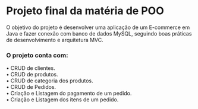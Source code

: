 # Projeto final da matéria de POO

O objetivo do projeto é desenvolver uma aplicação de um E-commerce em Java e fazer conexão com banco de dados MySQL, seguindo boas práticas de desenvolvimento e arquitetura MVC.

### O projeto conta com:
• CRUD de clientes. <br>
• CRUD de produtos. <br>
• CRUD de categoria dos produtos. <br>
• CRUD de Pedidos. <br>
• Criação e Listagem do pagamento de um pedido. <br>
• Criação e Listagem dos itens de um pedido. <br>
